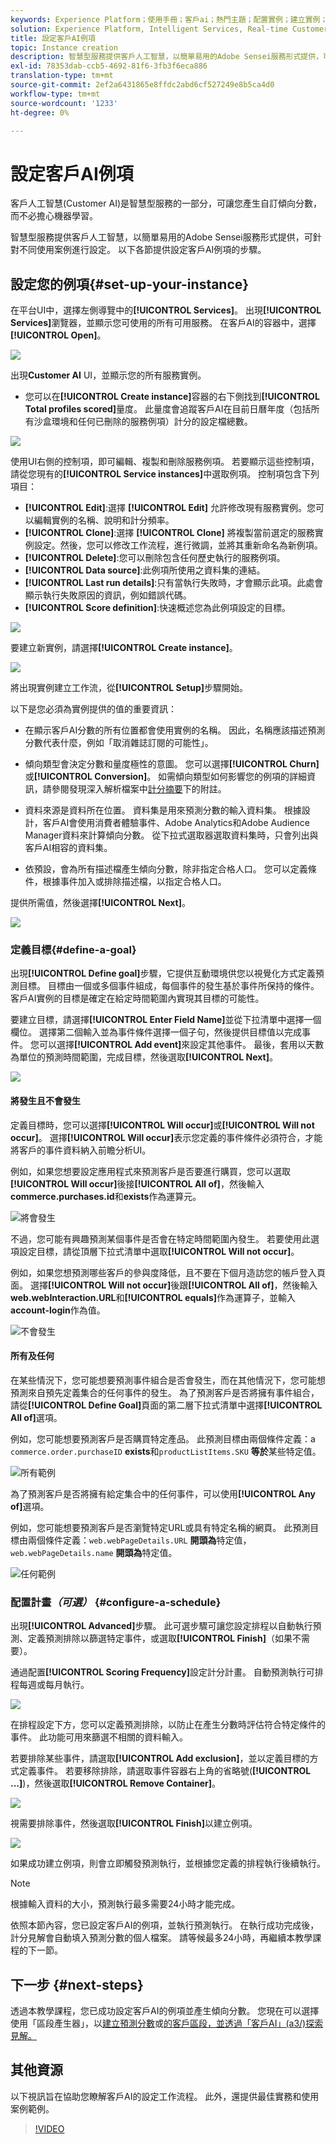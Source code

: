 ```yaml
---
keywords: Experience Platform；使用手冊；客戶ai；熱門主題；配置實例；建立實例；
solution: Experience Platform, Intelligent Services, Real-time Customer Data Platform
title: 設定客戶AI例項
topic: Instance creation
description: 智慧型服務提供客戶人工智慧，以簡單易用的Adobe Sensei服務形式提供，可針對不同使用案例進行設定。 以下各節提供設定客戶AI例項的步驟。
exl-id: 78353dab-ccb5-4692-81f6-3fb3f6eca886
translation-type: tm+mt
source-git-commit: 2ef2a6431865e8ffdc2abd6cf527249e8b5ca4d0
workflow-type: tm+mt
source-wordcount: '1233'
ht-degree: 0%

---
```


# 設定客戶AI例項

客戶人工智慧(Customer AI)是智慧型服務的一部分，可讓您產生自訂傾向分數，而不必擔心機器學習。

智慧型服務提供客戶人工智慧，以簡單易用的Adobe Sensei服務形式提供，可針對不同使用案例進行設定。 以下各節提供設定客戶AI例項的步驟。

## 設定您的例項{#set-up-your-instance}

在平台UI中，選擇左側導覽中的&#x200B;**[!UICONTROL Services]**。 出現&#x200B;**[!UICONTROL Services]**&#x200B;瀏覽器，並顯示您可使用的所有可用服務。 在客戶AI的容器中，選擇&#x200B;**[!UICONTROL Open]**。

![](../images/user-guide/navigate-to-service.png)

出現&#x200B;**Customer AI** UI，並顯示您的所有服務實例。

- 您可以在&#x200B;**[!UICONTROL Create instance]**&#x200B;容器的右下側找到&#x200B;**[!UICONTROL Total profiles scored]**&#x200B;量度。 此量度會追蹤客戶AI在目前日曆年度（包括所有沙盒環境和任何已刪除的服務例項）計分的設定檔總數。

![](../images/user-guide/total-profiles.png)

使用UI右側的控制項，即可編輯、複製和刪除服務例項。 若要顯示這些控制項，請從您現有的&#x200B;**[!UICONTROL Service instances]**&#x200B;中選取例項。 控制項包含下列項目：

- **[!UICONTROL Edit]**:選擇 **[!UICONTROL Edit]** 允許修改現有服務實例。您可以編輯實例的名稱、說明和計分頻率。
- **[!UICONTROL Clone]**:選擇 **[!UICONTROL Clone]** 將複製當前選定的服務實例設定。然後，您可以修改工作流程，進行微調，並將其重新命名為新例項。
- **[!UICONTROL Delete]**:您可以刪除包含任何歷史執行的服務例項。
- **[!UICONTROL Data source]**:此例項所使用之資料集的連結。
- **[!UICONTROL Last run details]**:只有當執行失敗時，才會顯示此項。此處會顯示執行失敗原因的資訊，例如錯誤代碼。
- **[!UICONTROL Score definition]**:快速概述您為此例項設定的目標。

![](../images/user-guide/service-instance-panel.png)

要建立新實例，請選擇&#x200B;**[!UICONTROL Create instance]**。

![](../images/user-guide/dashboard.png)

將出現實例建立工作流，從&#x200B;**[!UICONTROL Setup]**&#x200B;步驟開始。

以下是您必須為實例提供的值的重要資訊：

- 在顯示客戶AI分數的所有位置都會使用實例的名稱。 因此，名稱應該描述預測分數代表什麼，例如「取消雜誌訂閱的可能性」。

- 傾向類型會決定分數和量度極性的意圖。 您可以選擇&#x200B;**[!UICONTROL Churn]**&#x200B;或&#x200B;**[!UICONTROL Conversion]**。 如需傾向類型如何影響您的例項的詳細資訊，請參閱發現深入解析檔案中[計分摘要](./discover-insights.md#scoring-summary)下的附註。

- 資料來源是資料所在位置。 資料集是用來預測分數的輸入資料集。 根據設計，客戶AI會使用消費者體驗事件、Adobe Analytics和Adobe Audience Manager資料來計算傾向分數。 從下拉式選取器選取資料集時，只會列出與客戶AI相容的資料集。

- 依預設，會為所有描述檔產生傾向分數，除非指定合格人口。 您可以定義條件，根據事件加入或排除描述檔，以指定合格人口。

提供所需值，然後選擇&#x200B;**[!UICONTROL Next]**。

![](../images/user-guide/setup.png)

### 定義目標{#define-a-goal}

出現&#x200B;**[!UICONTROL Define goal]**&#x200B;步驟，它提供互動環境供您以視覺化方式定義預測目標。 目標由一個或多個事件組成，每個事件的發生基於事件所保持的條件。 客戶AI實例的目標是確定在給定時間範圍內實現其目標的可能性。

要建立目標，請選擇&#x200B;**[!UICONTROL Enter Field Name]**&#x200B;並從下拉清單中選擇一個欄位。 選擇第二個輸入並為事件條件選擇一個子句，然後提供目標值以完成事件。 您可以選擇&#x200B;**[!UICONTROL Add event]**&#x200B;來設定其他事件。 最後，套用以天數為單位的預測時間範圍，完成目標，然後選取&#x200B;**[!UICONTROL Next]**。

![](../images/user-guide/goal.png)

#### 將發生且不會發生

定義目標時，您可以選擇&#x200B;**[!UICONTROL Will occur]**&#x200B;或&#x200B;**[!UICONTROL Will not occur]**。 選擇&#x200B;**[!UICONTROL Will occur]**&#x200B;表示您定義的事件條件必須符合，才能將客戶的事件資料納入前瞻分析UI。

例如，如果您想要設定應用程式來預測客戶是否要進行購買，您可以選取&#x200B;**[!UICONTROL Will occur]**&#x200B;後接&#x200B;**[!UICONTROL All of]**，然後輸入&#x200B;**commerce.purchases.id**&#x200B;和&#x200B;**exists**&#x200B;作為運算元。

![將會發生](../images/user-guide/occur.png)

不過，您可能有興趣預測某個事件是否會在特定時間範圍內發生。 若要使用此選項設定目標，請從頂層下拉式清單中選取&#x200B;**[!UICONTROL Will not occur]**。

例如，如果您想預測哪些客戶的參與度降低，且不要在下個月造訪您的帳戶登入頁面。 選擇&#x200B;**[!UICONTROL Will not occur]**&#x200B;後跟&#x200B;**[!UICONTROL All of]**，然後輸入&#x200B;**web.webInteraction.URL**&#x200B;和&#x200B;**[!UICONTROL equals]**&#x200B;作為運算子，並輸入&#x200B;**account-login**&#x200B;作為值。

![不會發生](../images/user-guide/not-occur.png)

#### 所有及任何

在某些情況下，您可能想要預測事件組合是否會發生，而在其他情況下，您可能想預測來自預先定義集合的任何事件的發生。 為了預測客戶是否將擁有事件組合，請從&#x200B;**[!UICONTROL Define Goal]**&#x200B;頁面的第二層下拉式清單中選擇&#x200B;**[!UICONTROL All of]**&#x200B;選項。

例如，您可能想要預測客戶是否購買特定產品。 此預測目標由兩個條件定義：a `commerce.order.purchaseID` **exists**&#x200B;和`productListItems.SKU` **等於**&#x200B;某些特定值。

![所有範例](../images/user-guide/all-of.png)

為了預測客戶是否將擁有給定集合中的任何事件，可以使用&#x200B;**[!UICONTROL Any of]**&#x200B;選項。

例如，您可能想要預測客戶是否瀏覽特定URL或具有特定名稱的網頁。 此預測目標由兩個條件定義：`web.webPageDetails.URL` **開頭為**&#x200B;特定值，`web.webPageDetails.name` **開頭為**&#x200B;特定值。

![任何範例](../images/user-guide/any-of.png)

### 配置計畫&#x200B;*（可選）* {#configure-a-schedule}

出現&#x200B;**[!UICONTROL Advanced]**&#x200B;步驟。 此可選步驟可讓您設定排程以自動執行預測、定義預測排除以篩選特定事件，或選取&#x200B;**[!UICONTROL Finish]**（如果不需要）。

通過配置&#x200B;**[!UICONTROL Scoring Frequency]**&#x200B;設定計分計畫。 自動預測執行可排程每週或每月執行。

![](../images/user-guide/schedule.png)

在排程設定下方，您可以定義預測排除，以防止在產生分數時評估符合特定條件的事件。 此功能可用來篩選不相關的資料輸入。

若要排除某些事件，請選取&#x200B;**[!UICONTROL Add exclusion]**，並以定義目標的方式定義事件。 若要移除排除，請選取事件容器右上角的省略號(**[!UICONTROL ...]**)，然後選取&#x200B;**[!UICONTROL Remove Container]**。

![](../images/user-guide/exclusion.png)

視需要排除事件，然後選取&#x200B;**[!UICONTROL Finish]**&#x200B;以建立例項。

![](../images/user-guide/advanced.png)

如果成功建立例項，則會立即觸發預測執行，並根據您定義的排程執行後續執行。

>[!NOTE]
>
>根據輸入資料的大小，預測執行最多需要24小時才能完成。

依照本節內容，您已設定客戶AI的例項，並執行預測執行。 在執行成功完成後，計分見解會自動填入預測分數的個人檔案。 請等候最多24小時，再繼續本教學課程的下一節。

## 下一步 {#next-steps}

透過本教學課程，您已成功設定客戶AI的例項並產生傾向分數。 您現在可以選擇使用「區段產生器」，以[建立預測分數](./create-segment.md)或[的客戶區段，並透過「客戶AI」(a3/)探索見解。](./discover-insights.md)

## 其他資源

以下視訊旨在協助您瞭解客戶AI的設定工作流程。 此外，還提供最佳實務和使用案例範例。

>[!VIDEO](https://video.tv.adobe.com/v/32665?learn=on&quality=12)
